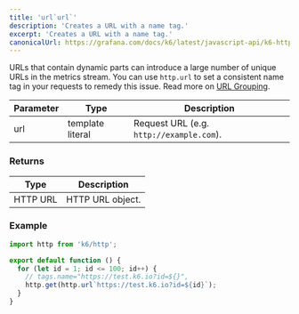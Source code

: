 ```yaml
---
title: 'url`url`'
description: 'Creates a URL with a name tag.'
excerpt: 'Creates a URL with a name tag.'
canonicalUrl: https://grafana.com/docs/k6/latest/javascript-api/k6-http/url/
---
```


URLs that contain dynamic parts can introduce a large number of unique URLs in the metrics stream. You can use `http.url` to set a consistent name tag in your requests to remedy this issue. Read more on [URL Grouping](/using-k6/http-requests#url-grouping).

| Parameter | Type            | Description                                                      |
| --------- | --------------- | ---------------------------------------------------------------- |
| url  | template literal | Request URL (e.g. `http://example.com`). |

### Returns

| Type                                         | Description           |
| -------------------------------------------- | --------------------- |
| HTTP URL  | HTTP URL object. |

### Example

<CodeGroup labels={[]}>

```javascript
import http from 'k6/http';

export default function () {
  for (let id = 1; id <= 100; id++) {
    // tags.name="https://test.k6.io?id=${}",
    http.get(http.url`https://test.k6.io?id=${id}`);
  }
}
```

</CodeGroup>
